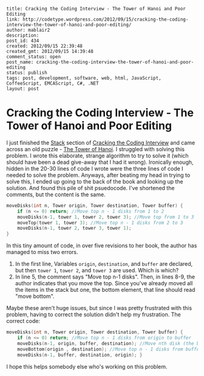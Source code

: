 ```
title: Cracking the Coding Interview - The Tower of Hanoi and Poor Editing
link: http://codetype.wordpress.com/2012/09/15/cracking-the-coding-interview-the-tower-of-hanoi-and-poor-editing/
author: mablair2
description:
post_id: 434
created: 2012/09/15 22:39:48
created_gmt: 2012/09/15 14:39:48
comment_status: open
post_name: cracking-the-coding-interview-the-tower-of-hanoi-and-poor-editing
status: publish
tags: post, development, software, web, html, JavaScript, CoffeeScript, EMCAScript, C#, .NET
layout: post
```

# Cracking the Coding Interview - The Tower of Hanoi and Poor Editing

I just finished the [Stack](http://en.wikipedia.org/wiki/Stack_\(abstract_data_type\)) section of [Cracking the Coding Interview](http://www.amazon.com/gp/product/098478280X/ref=as_li_qf_sp_asin_il_tl?ie=UTF8&camp=1789&creative=9325&creativeASIN=098478280X&linkCode=as2&tag=aplfopoex-20) and came across an old puzzle - [The Tower of Hanoi](http://en.wikipedia.org/wiki/Tower_of_Hanoi). I struggled with solving this problem. I wrote this elaborate, strange algorithm to try to solve it (which should have been a dead give-away that I had it wrong). Ironically enough, hidden in the 20-30 lines of code I wrote were the three lines of code I needed to solve the problem. Anyways, after beating my head in trying to solve this, I ended up going to the back of the book and looking up the solution. And found this pile of shit psuedocode. I've shortened the comments, but the content is the same.

``` c
moveDisks(int n, Tower origin, Tower destination, Tower buffer) {
	if (n <= 0) return; //Move top n - 1 disks from 1 to 2
	moveDisks(n-1, tower 1, tower 2, tower 3); //Move top from 1 to 3
	moveTop(tower 1, tower 3); //Move top n - 1 disks from 2 to 3
	moveDisks(n-1, tower 2, tower 3, tower 1);
}
```

 In this tiny amount of code, in over five revisions to her book, the author has managed to miss two errors.

  1. In the first line, Variables `origin`, `destination`, and `buffer` are declared, but then `tower 1`, `tower 2`, and `tower 3` are used. Which is which?
  2. In line 5, the comment says "Move top n-1 disks". Then, in lines 8-9, the author indicates that you move the top. Since you've already moved all the items in the stack but one, the bottom element, that line should read "move bottom".

Maybe these aren't huge issues, but since I was pretty frustrated with this problem, having to correct the solution didn't help my frustration. The correct code:

``` c
moveDisks(int n, Tower origin, Tower destination, Tower buffer) {
	if (n <= 0) return; //Move top n - 1 disks from origin to buffer
	moveDisks(n-1, origin, buffer, destination); //Move nth disk (the bottom disk) from origin to destination
	moveBottom(origin , destination); //Move top n - 1 disks from buffer to destination
	moveDisks(n-1, buffer, destination, origin); }
```

 I hope this helps somebody else who's working on this problem.
